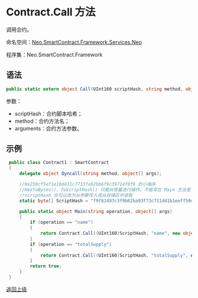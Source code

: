 # Contract.Call 方法

调用合约。

命名空间：[Neo.SmartContract.Framework.Services.Neo](../../neo.md)

程序集：Neo.SmartContract.Framework

## 语法

```c#
public static extern object Call(UInt160 scriptHash, string method, object[] arguments)
```

参数：

- scriptHash：合约脚本哈希；
- method：合约方法名；
- arguments：合约方法参数。

## 示例

```c#
 public class Contract1 : SmartContract
 {
     delegate object Dyncall(string method, object[] args);

     //0x230cf5ef1e1bd411c7733fa92bb6f9c39714f8f9 的小端序
     //HexToBytes()、ToScriptHash() 只能对常量进行操作，不能写在 Main 方法里
     //scriptHash 也可以改为从参数传入或从存储区中读取
     static byte[] ScriptHash = "f9f81497c3f9b62ba93f73c711d41b1eeff50c23".HexToBytes();

     public static object Main(string operation, object[] args)
     {
         if (operation == "name")
         {
             return Contract.Call((UInt160)ScriptHash, "name", new object[0]);
         }
         if (operation == "totalSupply")
         {
             return Contract.Call((UInt160)ScriptHash, "totalSupply", new object[0]);
         }
         return true;
     }
 }
```



[返回上级](../Contract.md)